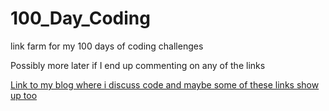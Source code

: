 # 100_Day_Coding
link farm for my 100 days of coding challenges

Possibly more later if I end up commenting on any of the links

[Link to my blog where i discuss code and maybe some of these links show up too](https://abortretryignorefailblog.wordpress.com/)
